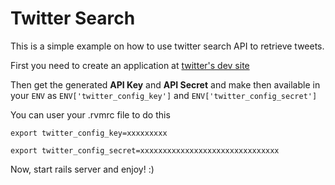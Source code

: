 Twitter Search
===============

This is a simple example on how to use twitter search API to retrieve tweets.

First you need to create an application at [twitter's dev site](https://apps.twitter.com/)

Then get the generated **API Key** and **API Secret** and make then available in your `ENV` as
`ENV['twitter_config_key']` and `ENV['twitter_config_secret']`

You can user your .rvmrc file to do this

`export twitter_config_key=xxxxxxxxx`

`export twitter_config_secret=xxxxxxxxxxxxxxxxxxxxxxxxxxxxxxx`

Now, start rails server and enjoy! :)
